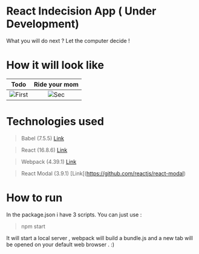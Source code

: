 # React Indecision App ( Under Development)
What you will do next ? Let the computer decide !

# How it will look like 

| Todo | Ride your mom 
|:-:|:-:|
| ![First](https://user-images.githubusercontent.com/20374208/62763578-9210a000-ba94-11e9-9371-0e2924782004.png) | ![Sec](https://user-images.githubusercontent.com/20374208/62763595-a2c11600-ba94-11e9-9f52-6af529615efc.png) |



# Technologies used 

> Babel    (7.5.5)     [Link](https://github.com/babel/babel)

> React    (16.8.6)    [Link](https://github.com/facebook/react)

> Webpack  (4.39.1)    [Link](https://github.com/webpack/webpack)

> React Modal (3.9.1)  [Link[(https://github.com/reactjs/react-modal)

# How to run
In the package.json i have 3 scripts. You can just use :
> npm start

It will start a local server , webpack will build a bundle.js and a new tab will be opened on your default web browser . :)


